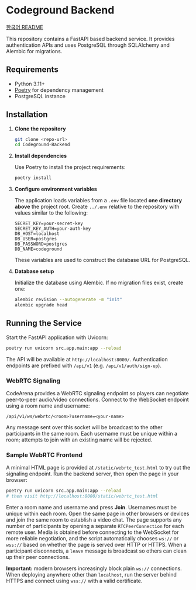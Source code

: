 # Codeground Backend
[한국어 README](README.ko.md)


This repository contains a FastAPI based backend service. It provides authentication APIs and uses PostgreSQL through SQLAlchemy and Alembic for migrations.

## Requirements

- Python 3.11+
- [Poetry](https://python-poetry.org/) for dependency management
- PostgreSQL instance

## Installation

1. **Clone the repository**

   ```bash
   git clone <repo-url>
   cd Codeground-Backend
   ```

2. **Install dependencies**

   Use Poetry to install the project requirements:

   ```bash
   poetry install
   ```

3. **Configure environment variables**

   The application loads variables from a `.env` file located **one directory above** the project root. Create `../.env` relative to the repository with values similar to the following:

   ```env
   SECRET_KEY=your-secret-key
   SECRET_KEY_AUTH=your-auth-key
   DB_HOST=localhost
   DB_USER=postgres
   DB_PASSWORD=postgres
   DB_NAME=codeground
   ```

   These variables are used to construct the database URL for PostgreSQL.

4. **Database setup**

   Initialize the database using Alembic. If no migration files exist, create one:

   ```bash
   alembic revision --autogenerate -m "init"
   alembic upgrade head
   ```

## Running the Service

Start the FastAPI application with Uvicorn:

```bash
poetry run uvicorn src.app.main:app --reload
```

The API will be available at `http://localhost:8000/`. Authentication endpoints are prefixed with `/api/v1` (e.g. `/api/v1/auth/sign-up`).

### WebRTC Signaling

CodeArena provides a WebRTC signaling endpoint so players can negotiate peer-to-peer
audio/video connections. Connect to the WebSocket endpoint using a room name and
username:

```text
/api/v1/ws/webrtc/<room>?username=<your-name>
```

Any message sent over this socket will be broadcast to the other participants in the same room.
Each username must be unique within a room; attempts to join with an existing name will be rejected.

### Sample WebRTC Frontend

A minimal HTML page is provided at `/static/webrtc_test.html` to try out the signaling endpoint.
Run the backend server, then open the page in your browser:

```bash
poetry run uvicorn src.app.main:app --reload
# then visit http://localhost:8000/static/webrtc_test.html
```

Enter a room name and username and press **Join**. Usernames must be unique within
each room. Open the same page in other browsers or devices and join the same room to establish a video chat. The page
supports any number of participants by opening a separate `RTCPeerConnection`
for each remote user. Media is obtained before connecting to the WebSocket for
more reliable negotiation, and the script automatically chooses `ws://` or
`wss://` based on whether the page is served over HTTP or HTTPS. When a
participant disconnects, a `leave` message is broadcast so others can clean up
their peer connections.

**Important:** modern browsers increasingly block plain `ws://` connections.
When deploying anywhere other than `localhost`, run the server behind HTTPS and
connect using `wss://` with a valid certificate.
